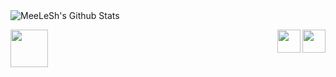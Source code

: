 <img align="left" alt="MeeLeSh's Github Stats" src="https://github-readme-stats.vercel.app/api?username=MeeLeSh&show_icons=true&hide_border=true" />
<br />

[<img width="60px" src="https://user-images.githubusercontent.com/68658609/132950824-cc4672ae-c5ac-43fa-9d82-63d34a8d546d.gif" />][github]
[<img align="right" width="37px" src="https://user-images.githubusercontent.com/68658609/132950075-b848d17c-6b93-4202-bdcb-c7b09b266e11.png" />][vk]
[<img align="right" width="37px" src="https://user-images.githubusercontent.com/68658609/132949840-5f10bcd3-f2ac-424a-8433-27e7fc044e5f.jpg" />][telegram]
<br />

[github]: https://github.com/MeeLeSh
[vk]: https://vk.com/meelesh
[telegram]: https://t.me/meelesh
